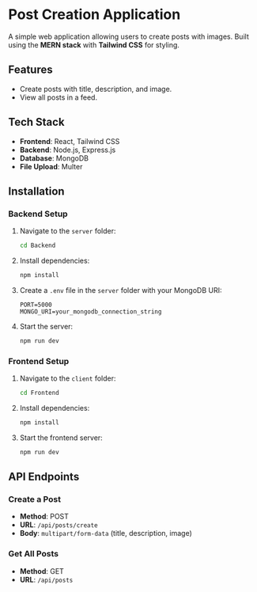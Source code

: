 

# Post Creation Application

A simple web application allowing users to create posts with images. Built using the **MERN stack** with **Tailwind CSS** for styling.

## Features

- Create posts with title, description, and image.
- View all posts in a feed.

## Tech Stack

- **Frontend**: React, Tailwind CSS
- **Backend**: Node.js, Express.js
- **Database**: MongoDB
- **File Upload**: Multer

## Installation

### Backend Setup

1. Navigate to the `server` folder:
   ```bash
   cd Backend
   ```

2. Install dependencies:
   ```bash
   npm install
   ```

3. Create a `.env` file in the `server` folder with your MongoDB URI:
   ```plaintext
   PORT=5000
   MONGO_URI=your_mongodb_connection_string
   ```

4. Start the server:
   ```bash
   npm run dev
   ```

### Frontend Setup

1. Navigate to the `client` folder:
   ```bash
   cd Frontend
   ```

2. Install dependencies:
   ```bash
   npm install

3. Start the frontend server:
   ```bash
   npm run dev
   ```

## API Endpoints

### Create a Post

- **Method**: POST
- **URL**: `/api/posts/create`
- **Body**: `multipart/form-data` (title, description, image)

### Get All Posts

- **Method**: GET
- **URL**: `/api/posts`
